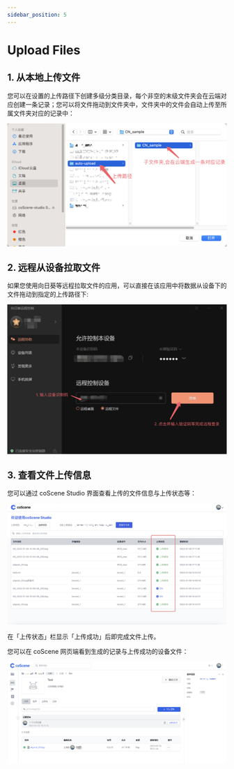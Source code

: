 ```yaml
---
sidebar_position: 5
---
```


# Upload Files

## 1. 从本地上传文件

您可以在设置的上传路径下创建多级分类目录，每个非空的末级文件夹会在云端对应创建一条记录；您可以将文件拖动到文件夹中，文件夹中的文件会自动上传至所属文件夹对应的记录中：

![upload-file-1](../img/upload-file-1.png)

## 2. 远程从设备拉取文件

如果您使用向日葵等远程拉取文件的应用，可以直接在该应用中将数据从设备下的文件拖动到指定的上传路径下:

![upload-file-2](../img/upload-file-2.png)

## 3. 查看文件上传信息

您可以通过 coScene Studio 界面查看上传的文件信息与上传状态等：

![upload-file-3](../img/upload-file-3.png)

在「上传状态」栏显示「上传成功」后即完成文件上传。

您可以在 coScene 网页端看到生成的记录与上传成功的设备文件：

![upload-file-4](../img/upload-file-4.png)
